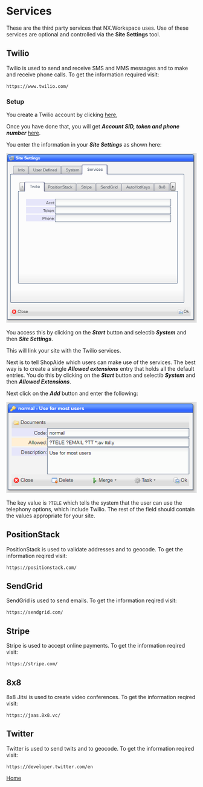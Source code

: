 # Services

These are the third party services that NX.Workspace uses.  Use of these services are optional and controlled via
the **Site Settings** tool.

## Twilio

Twilio is used to send and receive SMS and MMS messages and to make and receive phone calls.  To get the information
required visit:

```
https://www.twilio.com/
```

### Setup

 You create a Twilio account by clicking [here](https://www.twilio.com/try-twilio),

Once you have done that, you will get ***Account SID, token and phone number*** [here](https://www.comm100.com/livechat/knowledgebase/where-do-i-find-the-twilio-account-sid-auth-token-and-phone-number-sid.html#:~:text=Here%20is%20how%20to%20access%20this%20information%3A%201,can%20find%20the%20SID%20for%20the%20phone%20number.).

You enter the information in your ***Site Settings*** as shown here:

![image](images/Site7.png)

You access this by clicking on the ***Start*** button and selectib ***System*** and then ***Site Settings***.

This will link your site with the Twilio services.

Next is to tell ShopAide which users can make use of the services.  The best way is to create a single ***Allowed extensions*** entry that holds all the default entries.  You do this by clicking on the ***Start*** button and selectib ***System*** and then ***Allowed Extensions***.

Next click on the ***Add*** button and enter the following:

![image](images/SampleAllowed.png)

The key value is ```?TELE``` which tells the system that the user can use the telephony options, which include Twilio.  The rest of the field should contain the values appropriate for your site.

## PositionStack

PositionStack is used to validate addresses and to geocode.  To get the information reqired visit:

```
https://positionstack.com/
```

## SendGrid

SendGrid is used to send emails.  To get the information reqired visit:

```
https://sendgrid.com/
```

## Stripe

Stripe is used to accept online payments.  To get the information reqired visit:

```
https://stripe.com/
```

## 8x8

8x8 Jitsi is used to create video conferences.  To get the information reqired visit:

```
https://jaas.8x8.vc/
```

## Twitter

Twitter is used to send twits and to geocode.  To get the information reqired visit:

```
https://developer.twitter.com/en
```


[Home](../README.md)
